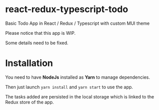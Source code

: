 # react-redux-typescript-todo
Basic Todo App in React / Redux / Typescript with custom MUI theme

Please notice that this app is WIP.

Some details need to be fixed.

# Installation

You need to have **NodeJs** installed as **Yarn** to manage dependencies.

Then just launch `yarn install` and `yarn start` to use the app.

The tasks added are persisted in the local storage which is linked to the Redux store of the app.

